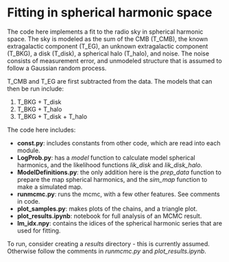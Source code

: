 # Fitting in spherical harmonic space

The code here implements a fit to the radio sky in spherical harmonic space. The sky is modeled as the sum of the CMB (T_CMB), the known extragalactic component (T_EG), an unknown extragalactic component (T_BKG), a disk (T_disk), a spherical halo (T_halo), and noise. The noise consists of measurement error, and unmodeled structure that is assumed to follow a Gaussian random process.

T_CMB and T_EG are first subtracted from the data. The models that can then be run include:
1. T_BKG + T_disk
2. T_BKG + T_halo
3. T_BKG + T_disk + T_halo

The code here includes:
* **const.py**: includes constants from other code, which are read into each module.
* **LogProb.py**: has a *model* function to calculate model spherical harmonics, and the likelihood functions *lik_disk* and *lik_disk_halo*.
* **ModelDefinitions.py**: the only addition here is the *prep_data* function to prepare the map spherical harmonics, and the *sim_map* function to make a simulated map.
* **runmcmc.py**: runs the mcmc, with a few other features. See comments in code.
* **plot_samples.py**: makes plots of the chains, and a triangle plot.
* **plot_results.ipynb**: notebook for full analysis of an MCMC result. 
* **lm_idx.npy**: contains the idices of the spherical harmonic series that are used for fitting.

To run, consider creating a *results* directory - this is currently assumed. Otherwise follow the comments in *runmcmc.py* and *plot_results.ipynb*. 

